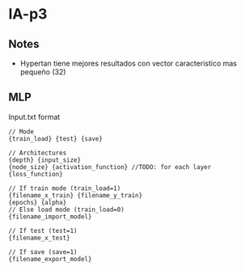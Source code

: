 # IA-p3

## Notes
- Hypertan tiene mejores resultados con vector caracteristico mas pequeño (32)

## MLP
Input.txt format
```
// Mode
{train_load} {test} {save}

// Architectures
{depth} {input_size}
{node_size} {activation_function} //TODO: for each layer
{loss_function}

// If train mode (train_load=1)
{filename_x_train} {filename_y_train}
{epochs} {alpha}
// Else load mode (train_load=0)
{filename_import_model}

// If test (test=1)
{filename_x_test}

// If save (save=1)
{filename_export_model}
```

